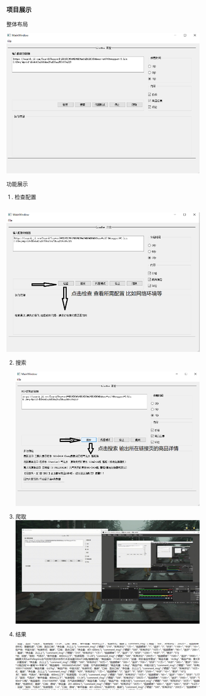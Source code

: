### 项目展示

整体布局	

![](https://github.com/MGboyNew/Jd-Qt/blob/main/images/1.png)

功能展示

​	1 . 检查配置

​		![](https://github.com/MGboyNew/Jd-Qt/blob/main/images/2.png)

2. 搜索

   ![](https://github.com/MGboyNew/Jd-Qt/blob/main/images/3.png)

3. 爬取
   <img src="https://github.com/MGboyNew/Jd-Qt/blob/main/images/4.gif" alt="爬取" />

4. 结果

   ![](https://github.com/MGboyNew/Jd-Qt/blob/main/images/5.png)
